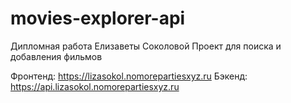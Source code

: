 # movies-explorer-api

Дипломная работа Елизаветы Соколовой
Проект для поиска и добавления фильмов

Фронтенд: https://lizasokol.nomorepartiesxyz.ru
Бэкенд: https://api.lizasokol.nomorepartiesxyz.ru
